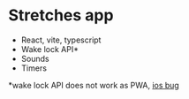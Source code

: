 # Stretches app

- React, vite, typescript
- Wake lock API\*
- Sounds
- Timers

\*wake lock API does not work as PWA, [ios bug](https://news.ycombinator.com/item?id=35332021)
